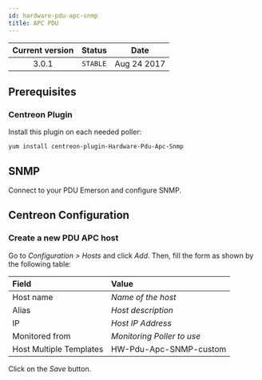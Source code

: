 ```yaml
---
id: hardware-pdu-apc-snmp
title: APC PDU
---
```


| Current version | Status | Date |
| :-: | :-: | :-: |
| 3.0.1 | `STABLE` | Aug 24 2017 |

## Prerequisites

### Centreon Plugin

Install this plugin on each needed poller:

``` shell
yum install centreon-plugin-Hardware-Pdu-Apc-Snmp
```

## SNMP

Connect to your PDU Emerson and configure SNMP.

## Centreon Configuration

### Create a new PDU APC host

Go to *Configuration \> Hosts* and click *Add*. Then, fill the form as shown by the following table:

| Field                   | Value                      |
| :---------------------- | :------------------------- |
| Host name               | *Name of the host*         |
| Alias                   | *Host description*         |
| IP                      | *Host IP Address*          |
| Monitored from          | *Monitoring Poller to use* |
| Host Multiple Templates | HW-Pdu-Apc-SNMP-custom     |

Click on the *Save* button.

